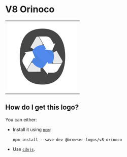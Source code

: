 # V8 Orinoco

<table>
    <tr height=230>
        <td>
            <a href="https://github.com/alrra/browser-logos/tree/833371d4bb7f843f2c62ca25e67c727654ce2cff/src/v8-orinoco">
                <img width=220 src="https://raw.githubusercontent.com/alrra/browser-logos/833371d4bb7f843f2c62ca25e67c727654ce2cff/src/v8-orinoco/v8-orinoco.svg?sanitize=true" alt="V8 Orinoco browser logo">
            </a>
        </td>
    </tr>
</table>

## How do I get this logo?

You can either:

* Install it using [`npm`][npm]:

  `npm install --save-dev @browser-logos/v8-orinoco`

* Use [`cdnjs`][cdnjs].

<!-- Link labels: -->

[cdnjs]: https://cdnjs.com/libraries/browser-logos
[npm]: https://www.npmjs.com/
